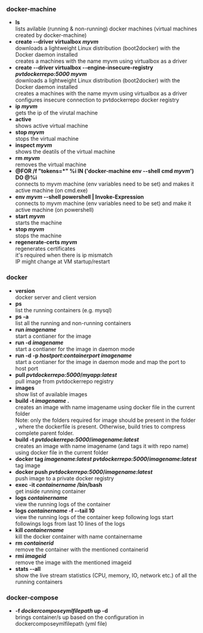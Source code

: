 ### docker-machine
*	**ls**  
		lists avilable (running & non-running) docker machines (virtual machines created by docker-machine)
*	**create --driver virtualbox _myvm_**  
		downloads a lightweight Linux distribution (boot2docker) with the Docker daemon installed  
		creates a machines with the name myvm using virtualbox as a driver  
*	**create --driver virtualbox --engine-insecure-registry _pvtdockerrepo:5000_ _myvm_**  
		downloads a lightweight Linux distribution (boot2docker) with the Docker daemon installed  
		creates a machines with the name myvm using virtualbox as a driver  
		configures insecure connection to pvtdockerrepo docker registry  
*	**ip _myvm_**  
		gets the ip of the virutal machine
*	**active**  
		shows active virtual machine
*	**stop _myvm_**  
		stops the virtual machine
*	**inspect _myvm_**  
		shows the deatils of the virtual machine
*	**rm _myvm_**  
		removes the virtual machine
*	**@FOR /f "tokens=*" %i IN ('docker-machine env --shell cmd _myvm_') DO @%i**  
		connects to myvm machine (env variables need to be set) and makes it active machine (on cmd.exe)
*	**env _myvm_ --shell powershell | Invoke-Expression**  
		connects to myvm machine (env variables need to be set) and make it active machine (on powershell)
*	**start _myvm_**  
		starts the machine
*	**stop _myvm_**  
		stops the machine
*	**regenerate-certs _myvm_**  
		regenerates certificates  
		it's required when there is ip mismatch  
		IP might change at VM startup/restart

### docker
*	**version**  
		docker server and client version
*	**ps**  
		list the running containers (e.g. mysql)
*	**ps -a**  
		list all the running and non-running containers
*	**run _imagename_**  
		start a contianer for the image
*	**run -d _imagename_**  
		start a contianer for the image in daemon mode
*	**run -d -p _hostport_:_containerport_ _imagename_**  
		start a contianer for the image  in daemon mode and map the port to host port
*	**pull _pvtdockerrepo:5000_/_myapp:latest_**  
		pull image from pvtdockerrepo registry
*	**images**  
		show list of available images
*	**build -t _imagename_ .**  
		creates an image with name imagename using docker file in the current folder  
		Note: only the folders required for image should be present in the folder  
		, where the dockerfile is present. Otherwise, build tries to compress complete parent folder.  
*	**build -t _pvtdockerrepo:5000_/_imagename:latest_**  
		creates an image with name imagename (and tags it with repo name) using docker file in the current folder
*	**docker tag _imagename:latest_ _pvtdockerrepo:5000_/_imagename:latest_**  
		tag image
*	**docker push _pvtdockerrepo:5000_/_imagename:latest_**  
		push image to a private docker registry
*	**exec -it _containername_ /bin/bash**  
		get inside running container 
*	**logs _containername_**  
		view the running logs of the container
*	**logs _containername_ -f --tail 10**  
		view the running logs of the container
		keep following logs
		start followings logs from last 10 lines of the logs
*	**kill _containername_**  
		kill the docker container with name containername
*	**rm _containerid_**  
		remove the container with the mentioned containerid
*	**rmi _imageid_**  
		remove the image with the mentioned imageid
*	**stats --all**  
		show the live stream statistics (CPU, memory, IO, network etc.) of all the running containers 

### docker-compose
*	**-f _dockercomposeymlfilepath_ up -d**  
	brings container/s up based on the configuration in dockercomposeymlfilepath (yml file)
